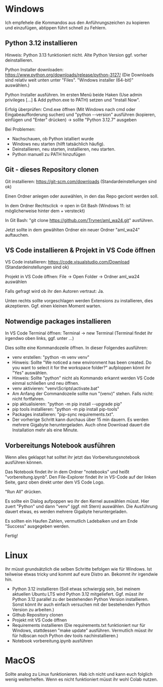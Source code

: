 # Windows
Ich empfehele die Kommandos aus den Anführungszeichen zu kopieren und einzufügen, abtippen führt schnell zu Fehlern.

## Python 3.12 installieren
Hinweis: Python 3.13 funktioniert nicht. Alte Python Version ggf. vorher deinstallieren.

Python Installer downloaden: https://www.python.org/downloads/release/python-3127/ (Die Downloads sind relativ weit unten unter "Files". "Windows installer (64-bit)" auswählen.)

Python Installer ausführen. Im ersten Menü beide Haken (Use admin privileges [...] & Add python.exe to PATH) setzen und "Install Now".

Erfolg überprüfen: Cmd.exe öffnen (Mit Windows nach cmd oder Eingabeaufforderung suchen) und "python --version" ausführen (kopieren, einfügen und "Enter" drücken) -> sollte "Python 3.12.7" ausgeben

Bei Problemen:
- Nachschauen, ob Python istalliert wurde
- Windows neu starten (hilft tatsächlich häufig).
- Deinstallieren, neu starten, installieren, neu starten.
- Python manuell zu PATH hinzufügen

## Git - dieses Repository clonen
Git installieren: https://git-scm.com/downloads (Standardeinstellungen sind ok)

Einen Ordner anlegen oder auswählen, in den das Repo geclont werden soll.

In dem Ordner Rechtsclick -> open in Git Bash (Windows 11: ist möglicherweise hinter dem + versteckt)

In Git Bash: "git clone https://github.com/Tryner/aml_wa24.git" ausführen.

Jetzt sollte in dem gewählten Ordner ein neuer Ordner "aml_wa24" auftauchen.

## VS Code installieren & Projekt in VS Code öffnen
VS Code installieren: https://code.visualstudio.com/Download (Standardeinstellungen sind ok)

Projekt in VS Code öffnen: File -> Open Folder -> Ordner aml_wa24 auswählen

Falls gefragt wird ob ihr den Autoren vertraut: Ja.

Unten rechts sollte vorgeschlagen werden Extensions zu installieren, dies akzeptieren. Ggf. einen kleinen Moment warten.

## Notwendige packages installieren
In VS Code Terminal öffnen: Terminal -> new Terminal (Terminal findet ihr irgendwo oben links, ggf. unter ...)

Dies sollte eine Kommandozeile öffnen. In dieser Folgendes ausführen:
- venv erstellen: "python -m venv venv"
- Hinweis: Sollte "We noticed a new environment has been created. Do you want to select it for the workspace folder?" aufploppen könnt ihr "Yes" auswählen.
- Hinweis: Sollte "python" nicht als Kommando erkannt werden VS Code einmal schließen und neu öffnen.
- venv aktivieren: "venv\Scripts\activate.bat"
- Am Anfang der Commandozeile sollte nun "(venv)" stehen. Falls nicht: nicht fortfahren.
- pip aktualisieren: "python -m pip install --upgrade pip"
- pip tools installieren: "python -m pip install pip-tools"
- Packages installieren: "pip-sync requirements.txt". 
- Der vorherige Schritt kann durchaus über 15 min dauern. Es werden mehrere Gigabyte heruntergeladen. Auch ohne Download dauert die Installation mehr als eine Minute. 

## Vorbereitungs Notebook ausführen
Wenn alles geklappt hat solltet ihr jetzt das Vorbereitungsnotebook ausführen können.

Das Notebook findet ihr in dem Ordner "notebooks" und heißt "vorbereitung.ipynb". Den File-Explorer findet ihr in VS-Code auf der linken Seite, ganz oben direkt unter dem VS Code Logo.

"Run All" drücken.

Es sollte ein Dialog aufpoppen wo ihr den Kernel auswählen müsst. Hier zuert "Python" und dann "venv" (ggf. mit Stern) auswählen. Die Ausführung dauert etwas, es werden mehrere Gigabyte heruntergeladen.

Es sollten ein Haufen Zahlen, vermutlich Ladebalken und am Ende "Success" ausgegeben werden.

Fertig!

# Linux
Ihr müsst grundsätzlich die selben Schritte befolgen wie für Windows. Ist teilweise etwas tricky und kommt auf eure Distro an. Bekommt ihr irgendwie hin.

- Python 3.12 installieren (Soll etwas schwiergig sein, bei meinem aktuellen Ubuntu LTS wird Python 3.12 mitgeliefert. Ggf. müsst ihr Python 3.12 parallel zu der bestehenden Python Version installieren. Sonst könnt ihr auch einfach versuchen mit der bestehenden Python Version zu arbeiten.)
- Github Repository clonen
- Projekt mit VS Code öffnen
- Requirements installieren (Die requirements.txt funktioniert nur für Windows, stattdessen "make update" ausführen. Vermutlich müsst ihr für hdbscan noch Python dev tools nachinstallieren.)
- Notebook vorbereitung.ipynb ausführen

# MacOS
Sollte analog zu Linux funktionieren. Hab ich nicht und kann euch folglich wenig weiterhelfen. Wenn es nicht funktioniert müsst ihr wohl Colab nutzen.
